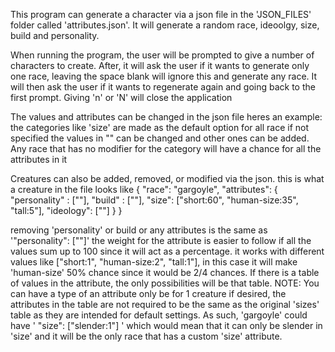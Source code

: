 This program can generate a character via a json file in the 'JSON_FILES' folder called 'attributes.json'.
It will generate a random race, ideoolgy, size, build and personality.

When running the program, the user will be prompted to give a number of characters to create.
After, it will ask the user if it wants to generate only one race, leaving the space blank will ignore this and generate any race.
It will then ask the user if it wants to regenerate again and going back to the first prompt. Giving 'n' or 'N' will close the application


The values and attributes can be changed in the json file heres an example:
  the categories like 'size' are made as the default option for all race if not specified
  the values in "" can be changed and other ones can be added. Any race that has no modifier for the
  category will have a chance for all the attributes in it

  Creatures can also be added, removed, or modified via the json.
  this is what a creature in the file looks like 
  { 
            "race": "gargoyle",
            "attributes": {
                "personality" : [""],
                "build" : [""],
                "size": ["short:60", "human-size:35", "tall:5"],
                "ideology": [""]
            }
  }

  removing 'personality' or build or any attributes is the same as '"personality": [""]'
  the weight for the attribute is easier to follow if all the values sum up to 100 since it will act as a percentage.
  it works with different values like ["short:1", "human-size:2", "tall:1"], in this case it will make 'human-size' 50% chance
  since it would be 2/4 chances. If there is a table of values in the attribute, the only possibilities will be that table. NOTE: You can have a type
  of an attribute only be for 1 creature if desired, the attributes in the table are not required to be the same as the original 'sizes' table as they are
  intended for default settings. As such, 'gargoyle' could have ' "size": ["slender:1"] ' which would mean that it can only be slender in 'size' and it will be 
  the only race that has a custom 'size' attribute.
